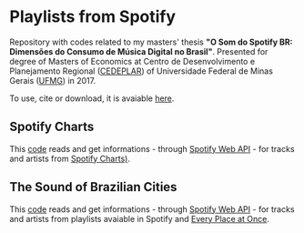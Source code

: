 # Playlists from Spotify

Repository with codes related to my masters' thesis **"O Som do Spotify BR: Dimensões do Consumo de Música Digital no Brasil"**. Presented for degree of Masters of Economics at Centro de Desenvolvimento e Planejamento Regional ([CEDEPLAR](https://www.cedeplar.ufmg.br/)) of Universidade Federal de Minas Gerais ([UFMG](https://ufmg.br/)) in 2017.

To use, cite or download, it is avaiable [here](https://drive.google.com/open?id=0B02UoQlKCfZJVmtEUjJIQXU4dTZJRjZLNE5acC1mSEw5XzhZ).

## Spotify Charts
This [code](https://github.com/gabrielvazdemelo/playlists_spotify/blob/master/charts_brazil.py) reads and get informations - through [Spotify Web API](https://developer.spotify.com/documentation/web-api/) - for tracks and artists from [Spotify Charts)](https://spotifycharts.com/regional/br/weekly/latest).

## The Sound of Brazilian Cities
This [code](https://github.com/gabrielvazdemelo/playlists_spotify/blob/master/cities.py) reads and get informations - through [Spotify Web API](https://developer.spotify.com/documentation/web-api/) - for tracks and artists from playlists avaiable in Spotify and [Every Place at Once](http://everynoise.com/everyplace.cgi?&vector=activity&scope=BR).


